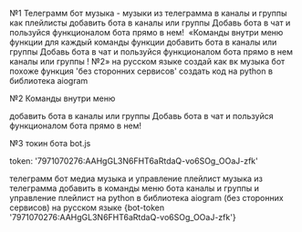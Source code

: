 №1 Телеграмм бот музыка - музыки из телеграмма в каналы и группы как плейлисты добавить бота в каналы или группы Добавь бота в чат и пользуйся функционалом бота прямо в нем!  «Команды внутри меню функции для каждый команды функции добавить бота в каналы или группы Добавь бота в чат и пользуйся функционалом бота прямо в нем каналы или группы ! №2» на русском языке создай как вк музыка бот похоже функция 'без сторонних сервисов' создать код на python в библиотека aiogram

№2 Команды внутри меню 

добавить бота в каналы или группы Добавь бота в чат и пользуйся функционалом бота прямо в нем! 

№3 токин бота bot.js

token: '7971070276:AAHgGL3N6FHT6aRtdaQ-vo6SOg_OOaJ-zfk'



телеграмм бот медиа музыка и управление плейлист музыка из телеграмма добавить в команды меню бота каналы и группы и управление плейлист на python в библиотека aiogram (без сторонних сервисов) на русском языке {bot-token '7971070276:AAHgGL3N6FHT6aRtdaQ-vo6SOg_OOaJ-zfk'}